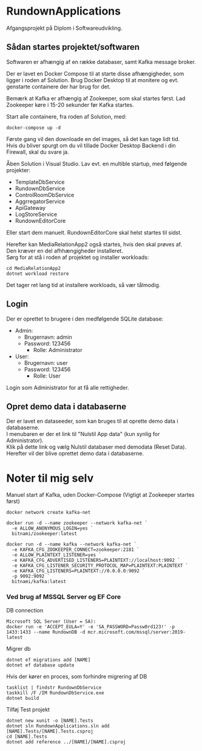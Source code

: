 # RundownApplications
Afgangsprojekt på Diplom i Softwareudvikling.  
## Sådan startes projektet/softwaren
Softwaren er afhængig af en række databaser, samt Kafka message broker.  

Der er lavet en Docker Compose til at starte disse afhængigheder, som ligger i roden af Solution. 
Brug Docker Desktop til at monitere og evt. genstarte containere der har brug for det.  

Bemærk at Kafka er afhængig af Zookeeper, som skal startes først. Lad Zookeeper køre i 15-20 sekunder før Kafka startes.  

Start alle containere, fra roden af Solution, med:
```
docker-compose up -d

```
Første gang vil den downloade en del images, så det kan tage lidt tid.  
Hvis du bliver spurgt om du vil tillade Docker Desktop Backend i din Firewall, skal du svare ja.  

Åben Solution i Visual Studio. Lav evt. en multible startup, med følgende projekter:  
- TemplateDbService
- RundownDbService
- ControlRoomDbService
- AggrregatorService
- ApiGateway
- LogStoreService
- RundownEditorCore

Eller start dem manuelt. RundownEditorCore skal helst startes til sidst.  

Herefter kan MediaRelationApp2 også startes, hvis den skal prøves af.  
Den kræver en del afhhængigheder installeret.  
Sørg for at stå i roden af projektet og installer workloads:
```
cd MediaRelationApp2
dotnet workload restore

```
Det tager ret lang tid at installere workloads, så vær tålmodig.

## Login
Der er oprettet to brugere i den medfølgende SQLite database:  
- Admin:  
  - Brugernavn: admin  
  - Password: 123456
	- Rolle: Administrator
- User:  
  - Brugernavn: user  
  - Password: 123456
	- Rolle: User  

Login som Administrator for at få alle rettigheder.

## Opret demo data i databaserne
Der er lavet en dataseeder, som kan bruges til at oprette demo data i databaserne.  
I menubaren er der et link til "Nulstil App data" (kun synlig for Administrator).  
Klik på dette link og vælg Nulstil databaser med demodata (Reset Data). Herefter vil der blive oprettet demo data i databaserne.


# Noter til mig selv

Manuel start af Kafka, uden Docker-Compose (Vigtigt at Zookeeper startes først)
```
docker network create kafka-net

docker run -d --name zookeeper --network kafka-net `
  -e ALLOW_ANONYMOUS_LOGIN=yes `
  bitnami/zookeeper:latest

docker run -d --name kafka --network kafka-net `
  -e KAFKA_CFG_ZOOKEEPER_CONNECT=zookeeper:2181 `
  -e ALLOW_PLAINTEXT_LISTENER=yes `
  -e KAFKA_CFG_ADVERTISED_LISTENERS=PLAINTEXT://localhost:9092 `
  -e KAFKA_CFG_LISTENER_SECURITY_PROTOCOL_MAP=PLAINTEXT:PLAINTEXT `
  -e KAFKA_CFG_LISTENERS=PLAINTEXT://0.0.0.0:9092 `
  -p 9092:9092 `
  bitnami/kafka:latest

```
### Ved brug af MSSQL Server og EF Core  
DB connection
```
Microsoft SQL Server (User = SA):
docker run -e 'ACCEPT_EULA=Y' -e 'SA_PASSWORD=Passw0rd123!' -p 1433:1433 --name RundownDB -d mcr.microsoft.com/mssql/server:2019-latest
```

Migrer db
```
dotnet ef migrations add [NAME]
dotnet ef database update
```

Hvis der kører en proces, som forhindre migrering af DB
```
tasklist | findstr RundownDbService
taskkill /F /IM RundownDbService.exe
dotnet build
```
Tilføj Test projekt
```
dotnet new xunit -o [NAME].Tests
dotnet sln RundownApplications.sln add [NAME].Tests/[NAME].Tests.csproj
cd [NAME].Tests
dotnet add reference ../[NAME]/[NAME].csproj
```



